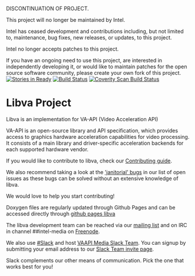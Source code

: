 DISCONTINUATION OF PROJECT.

This project will no longer be maintained by Intel.

Intel has ceased development and contributions including, but not limited to, maintenance, bug fixes, new releases, or updates, to this project. 

Intel no longer accepts patches to this project.

If you have an ongoing need to use this project, are interested in independently developing it, or would like to maintain patches for the open source software community, please create your own fork of this project. 
[![Stories in Ready](https://badge.waffle.io/01org/libva.png?label=ready&title=Ready)](http://waffle.io/01org/libva)
[![Build Status](https://travis-ci.org/01org/libva.svg?branch=master)](https://travis-ci.org/01org/libva)
[![Coverity Scan Build Status](https://scan.coverity.com/projects/11605/badge.svg)](https://scan.coverity.com/projects/01org-libva)

# Libva Project

Libva is an implementation for VA-API (Video Acceleration API)

VA-API is an open-source library and API specification, which
provides access to graphics hardware acceleration capabilities
for video processing. It consists of a main library and
driver-specific acceleration backends for each supported hardware 
vendor.

If you would like to contribute to libva, check our [Contributing
guide](https://github.com/01org/libva/blob/master/CONTRIBUTING.md).

We also recommend taking a look at the ['janitorial'
bugs](https://github.com/01org/libva/issues?q=is%3Aopen+is%3Aissue+label%3AJanitorial)
in our list of open issues as these bugs can be solved without an
extensive knowledge of libva.

We would love to help you start contributing!

Doxygen files are regularly updated through Github Pages and can
be accessed directly through [github pages
libva](http://01org.github.io/libva/)

The libva development team can be reached via our [mailing
list](https://lists.01.org/mailman/listinfo/intel-vaapi-media) and on IRC
in channel ##intel-media on [Freenode](https://freenode.net/kb/answer/chat).

We also use [#Slack](https://slack.com) and host [VAAPI Media Slack
Team](https://intel-media.slack.com).  You can signup by submitting your email 
address to our [Slack Team invite page](https://slack-join-intel-media.herokuapp.com).

Slack complements our other means of communication.  Pick the one that works
best for you!
